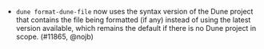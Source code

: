 - `dune format-dune-file` now uses the syntax version of the Dune project that
  contains the file being formatted (if any) instead of using the latest version
  available, which remains the default if there is no Dune project in scope.
  (#11865, @nojb)
